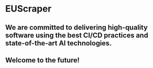 # EUScraper

## We are committed to delivering high-quality software using the best CI/CD practices and state-of-the-art AI technologies.

## Welcome to the future!
